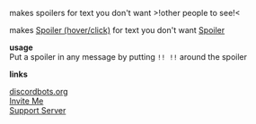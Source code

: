 makes spoilers for text you don't want >!other people to see!<

makes [Spoiler (hover/click)](https://spoilerbot.page.link/81nF "spoilers") for text you don't want [Spoiler](https://spoilerbot.page.link/hJJ9 "other people to see")

**usage**  
Put a spoiler in any message by putting `!! !!` around the spoiler



**links**  

[discordbots.org](https://discordbots.org/bot/571468928191168513)  
[Invite Me](https://discordapp.com/api/oauth2/authorize?client_id=571468928191168513&permissions=9216&scope=bot)  
[Support Server](https://discord.gg/QyakKPK)
